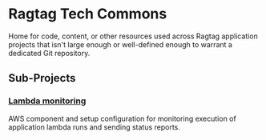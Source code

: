 # Ragtag Tech Commons

Home for code, content, or other resources used across Ragtag application projects that isn't large enough or well-defined enough to warrant a dedicated Git repository.

## Sub-Projects

### [Lambda monitoring](lambda-monitoring/README.md)

AWS component and setup configuration for monitoring execution of application lambda runs and sending status reports.

